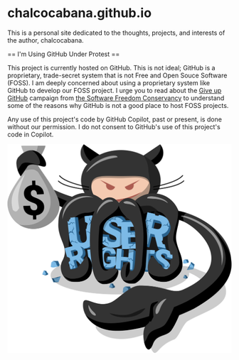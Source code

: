 # chalcocabana.github.io

This is a personal site dedicated to the thoughts, projects, and interests of the author, chalcocabana.

== I'm Using GitHub Under Protest ==

This project is currently hosted on GitHub. This is not ideal; GitHub is a
proprietary, trade-secret system that is not Free and Open Souce Software
(FOSS). I am deeply concerned about using a proprietary system like GitHub
to develop our FOSS project. I urge you to read about the
[Give up GitHub](https://GiveUpGitHub.org) campaign from
[the Software Freedom Conservancy](https://sfconservancy.org) to understand
some of the reasons why GitHub is not a good place to host FOSS projects.

Any use of this project's code by GitHub Copilot, past or present, is done
without our permission. I do not consent to GitHub's use of this project's
code in Copilot.

![Logo of the GiveUpGitHub campaign](/GiveUpGitHub.png)
